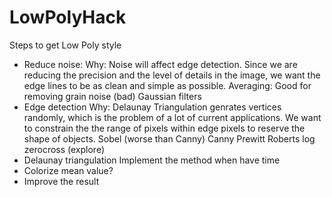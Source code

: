 # LowPolyHack

Steps to get Low Poly style

- Reduce noise:
    Why: Noise will affect edge detection. Since we are reducing the precision and the level of details in the image, we want the edge lines to be as clean and simple as possible.
    Averaging: Good for removing grain noise (bad)
    Gaussian filters
- Edge detection
    Why: Delaunay Triangulation genrates vertices randomly, which is the problem of a lot of current applications. We want to constrain the the range of pixels within edge pixels to reserve the shape of objects.
    Sobel (worse than Canny)
    Canny
    Prewitt
    Roberts
    log
    zerocross (explore)
- Delaunay triangulation
    Implement the method when have time 
- Colorize
    mean value?
- Improve the result
    
